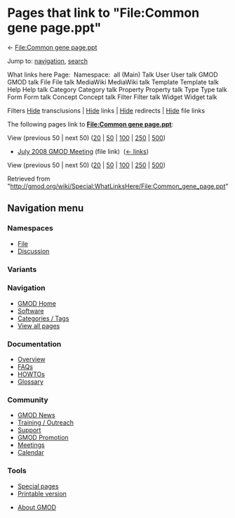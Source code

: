 <div id="mw-page-base" class="noprint">

</div>

<div id="mw-head-base" class="noprint">

</div>

<div id="content" class="mw-body" role="main">

<span id="top"></span>

<div id="mw-js-message" style="display:none;">

</div>



# <span dir="auto">Pages that link to "File:Common gene page.ppt"</span>

<div id="bodyContent">

<div id="contentSub">

← [File:Common gene
page.ppt](/wiki/File:Common_gene_page.ppt "File:Common gene page.ppt")

</div>

<div id="jump-to-nav" class="mw-jump">

Jump to: [navigation](#mw-navigation), [search](#p-search)

</div>

<div id="mw-content-text">

What links here Page:  Namespace:  all (Main) Talk User User talk GMOD
GMOD talk File File talk MediaWiki MediaWiki talk Template Template talk
Help Help talk Category Category talk Property Property talk Type Type
talk Form Form talk Concept Concept talk Filter Filter talk Widget
Widget talk

Filters
[Hide](/mediawiki/index.php?title=Special:WhatLinksHere/File:Common_gene_page.ppt&hidetrans=1 "Special:WhatLinksHere/File:Common gene page.ppt")
transclusions \|
[Hide](/mediawiki/index.php?title=Special:WhatLinksHere/File:Common_gene_page.ppt&hidelinks=1 "Special:WhatLinksHere/File:Common gene page.ppt")
links \|
[Hide](/mediawiki/index.php?title=Special:WhatLinksHere/File:Common_gene_page.ppt&hideredirs=1 "Special:WhatLinksHere/File:Common gene page.ppt")
redirects \|
[Hide](/mediawiki/index.php?title=Special:WhatLinksHere/File:Common_gene_page.ppt&hideimages=1 "Special:WhatLinksHere/File:Common gene page.ppt")
file links

The following pages link to **[File:Common gene
page.ppt](/wiki/File:Common_gene_page.ppt "File:Common gene page.ppt")**:

View (previous 50 \| next 50)
([20](/mediawiki/index.php?title=Special:WhatLinksHere/File:Common_gene_page.ppt&limit=20 "Special:WhatLinksHere/File:Common gene page.ppt")
\|
[50](/mediawiki/index.php?title=Special:WhatLinksHere/File:Common_gene_page.ppt&limit=50 "Special:WhatLinksHere/File:Common gene page.ppt")
\|
[100](/mediawiki/index.php?title=Special:WhatLinksHere/File:Common_gene_page.ppt&limit=100 "Special:WhatLinksHere/File:Common gene page.ppt")
\|
[250](/mediawiki/index.php?title=Special:WhatLinksHere/File:Common_gene_page.ppt&limit=250 "Special:WhatLinksHere/File:Common gene page.ppt")
\|
[500](/mediawiki/index.php?title=Special:WhatLinksHere/File:Common_gene_page.ppt&limit=500 "Special:WhatLinksHere/File:Common gene page.ppt"))

- [July 2008 GMOD
  Meeting](/wiki/July_2008_GMOD_Meeting "July 2008 GMOD Meeting") (file
  link) ‎ <span class="mw-whatlinkshere-tools">([←
  links](/mediawiki/index.php?title=Special:WhatLinksHere&target=July+2008+GMOD+Meeting "Special:WhatLinksHere"))</span>

View (previous 50 \| next 50)
([20](/mediawiki/index.php?title=Special:WhatLinksHere/File:Common_gene_page.ppt&limit=20 "Special:WhatLinksHere/File:Common gene page.ppt")
\|
[50](/mediawiki/index.php?title=Special:WhatLinksHere/File:Common_gene_page.ppt&limit=50 "Special:WhatLinksHere/File:Common gene page.ppt")
\|
[100](/mediawiki/index.php?title=Special:WhatLinksHere/File:Common_gene_page.ppt&limit=100 "Special:WhatLinksHere/File:Common gene page.ppt")
\|
[250](/mediawiki/index.php?title=Special:WhatLinksHere/File:Common_gene_page.ppt&limit=250 "Special:WhatLinksHere/File:Common gene page.ppt")
\|
[500](/mediawiki/index.php?title=Special:WhatLinksHere/File:Common_gene_page.ppt&limit=500 "Special:WhatLinksHere/File:Common gene page.ppt"))

</div>

<div class="printfooter">

Retrieved from
"<http://gmod.org/wiki/Special:WhatLinksHere/File:Common_gene_page.ppt>"

</div>

<div id="catlinks" class="catlinks catlinks-allhidden">

</div>

<div class="visualClear">

</div>

</div>

</div>

<div id="mw-navigation">

## Navigation menu

<div id="mw-head">



<div id="left-navigation">

<div id="p-namespaces" class="vectorTabs" role="navigation"
aria-labelledby="p-namespaces-label">

### Namespaces

- <span id="ca-nstab-image"><a href="/wiki/File:Common_gene_page.ppt" accesskey="c"
  title="View the file page [c]">File</a></span>
- <span id="ca-talk"><a
  href="/mediawiki/index.php?title=File_talk:Common_gene_page.ppt&amp;action=edit&amp;redlink=1"
  accesskey="t"
  title="Discussion about the content page [t]">Discussion</a></span>

</div>

<div id="p-variants" class="vectorMenu emptyPortlet" role="navigation"
aria-labelledby="p-variants-label">

### 

### Variants[](#)

<div class="menu">

</div>

</div>

</div>

<div id="right-navigation">





</div>



</div>

</div>

</div>

<div id="mw-panel">

<div id="p-logo" role="banner">

<a href="/wiki/Main_Page"
style="background-image: url(http://gmod.org/images/GMOD-cogs.png);"
title="Visit the main page"></a>

</div>

<div id="p-Navigation" class="portal" role="navigation"
aria-labelledby="p-Navigation-label">

### Navigation

<div class="body">

- <span id="n-GMOD-Home">[GMOD Home](/wiki/Main_Page)</span>
- <span id="n-Software">[Software](/wiki/GMOD_Components)</span>
- <span id="n-Categories-.2F-Tags">[Categories /
  Tags](/wiki/Categories)</span>
- <span id="n-View-all-pages">[View all
  pages](/wiki/Special:AllPages)</span>

</div>

</div>

<div id="p-Documentation" class="portal" role="navigation"
aria-labelledby="p-Documentation-label">

### Documentation

<div class="body">

- <span id="n-Overview">[Overview](/wiki/Overview)</span>
- <span id="n-FAQs">[FAQs](/wiki/Category:FAQ)</span>
- <span id="n-HOWTOs">[HOWTOs](/wiki/Category:HOWTO)</span>
- <span id="n-Glossary">[Glossary](/wiki/Glossary)</span>

</div>

</div>

<div id="p-Community" class="portal" role="navigation"
aria-labelledby="p-Community-label">

### Community

<div class="body">

- <span id="n-GMOD-News">[GMOD News](/wiki/GMOD_News)</span>
- <span id="n-Training-.2F-Outreach">[Training /
  Outreach](/wiki/Training_and_Outreach)</span>
- <span id="n-Support">[Support](/wiki/Support)</span>
- <span id="n-GMOD-Promotion">[GMOD
  Promotion](/wiki/GMOD_Promotion)</span>
- <span id="n-Meetings">[Meetings](/wiki/Meetings)</span>
- <span id="n-Calendar">[Calendar](/wiki/Calendar)</span>

</div>

</div>

<div id="p-tb" class="portal" role="navigation"
aria-labelledby="p-tb-label">

### Tools

<div class="body">

- <span id="t-specialpages"><a href="/wiki/Special:SpecialPages" accesskey="q"
  title="A list of all special pages [q]">Special pages</a></span>
- <span id="t-print"><a
  href="/mediawiki/index.php?title=Special:WhatLinksHere/File:Common_gene_page.ppt&amp;printable=yes"
  rel="alternate" accesskey="p"
  title="Printable version of this page [p]">Printable version</a></span>

</div>

</div>

</div>

</div>

<div id="footer" role="contentinfo">

- <span id="footer-places-about">[About
  GMOD](/wiki/GMOD:About "GMOD:About")</span>

<!-- -->






</div>
